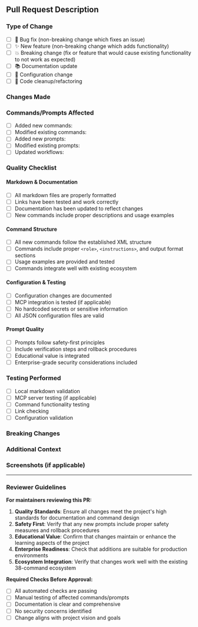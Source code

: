 ## Pull Request Description

### Type of Change

- [ ] 🐛 Bug fix (non-breaking change which fixes an issue)
- [ ] ✨ New feature (non-breaking change which adds functionality)
- [ ] 💥 Breaking change (fix or feature that would cause existing functionality to not work as expected)
- [ ] 📚 Documentation update
- [ ] 🔧 Configuration change
- [ ] 🧹 Code cleanup/refactoring

### Changes Made

<!-- Describe the changes made in this PR -->

### Commands/Prompts Affected

<!-- List any commands or prompts that were added, modified, or removed -->

- [ ] Added new commands:
- [ ] Modified existing commands:
- [ ] Added new prompts:
- [ ] Modified existing prompts:
- [ ] Updated workflows:

### Quality Checklist

#### Markdown & Documentation

- [ ] All markdown files are properly formatted
- [ ] Links have been tested and work correctly
- [ ] Documentation has been updated to reflect changes
- [ ] New commands include proper descriptions and usage examples

#### Command Structure

- [ ] All new commands follow the established XML structure
- [ ] Commands include proper `<role>`, `<instructions>`, and output format sections
- [ ] Usage examples are provided and tested
- [ ] Commands integrate well with existing ecosystem

#### Configuration & Testing

- [ ] Configuration changes are documented
- [ ] MCP integration is tested (if applicable)
- [ ] No hardcoded secrets or sensitive information
- [ ] All JSON configuration files are valid

#### Prompt Quality

- [ ] Prompts follow safety-first principles
- [ ] Include verification steps and rollback procedures
- [ ] Educational value is integrated
- [ ] Enterprise-grade security considerations included

### Testing Performed

<!-- Describe how you tested your changes -->

- [ ] Local markdown validation
- [ ] MCP server testing (if applicable)
- [ ] Command functionality testing
- [ ] Link checking
- [ ] Configuration validation

### Breaking Changes

<!-- If this PR introduces breaking changes, describe them here -->

### Additional Context

<!-- Add any other context about the pull request here -->

### Screenshots (if applicable)

<!-- Add screenshots to help explain your changes -->

---

### Reviewer Guidelines

**For maintainers reviewing this PR:**

1. **Quality Standards**: Ensure all changes meet the project's high standards for documentation and command design
2. **Safety First**: Verify that any new prompts include proper safety measures and rollback procedures
3. **Educational Value**: Confirm that changes maintain or enhance the learning aspects of the project
4. **Enterprise Readiness**: Check that additions are suitable for production environments
5. **Ecosystem Integration**: Verify that changes work well with the existing 38-command ecosystem

**Required Checks Before Approval:**

- [ ] All automated checks are passing
- [ ] Manual testing of affected commands/prompts
- [ ] Documentation is clear and comprehensive
- [ ] No security concerns identified
- [ ] Change aligns with project vision and goals
